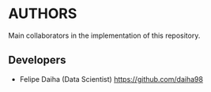 # AUTHORS

Main collaborators in the implementation of this repository.

## Developers

- Felipe Daiha (Data Scientist) <https://github.com/daiha98>
